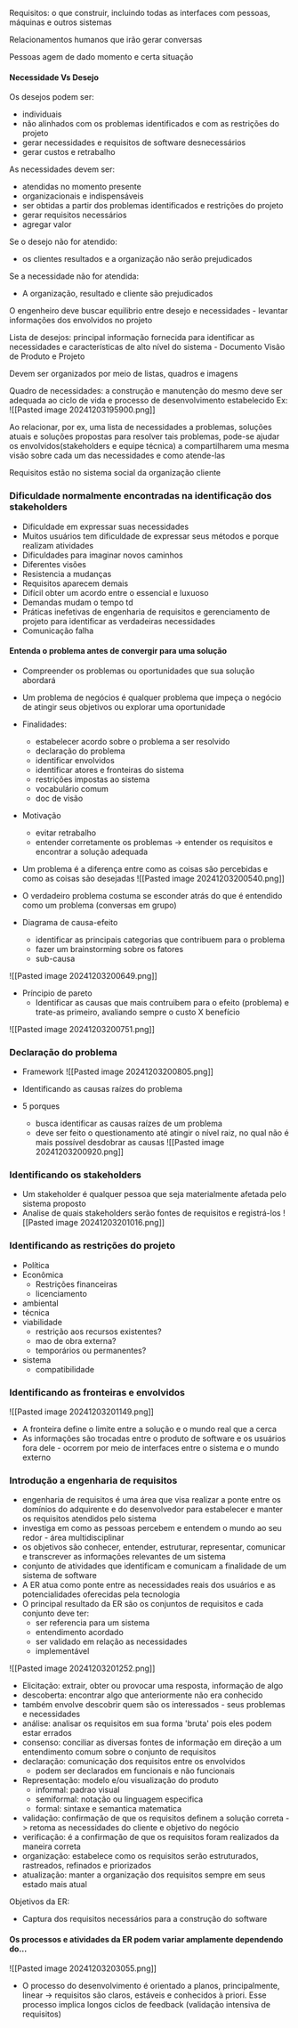 Requisitos: o que construir, incluindo todas as interfaces com pessoas, máquinas e outros sistemas

Relacionamentos humanos que irão gerar conversas

Pessoas agem de dado momento e certa situação

#### Necessidade Vs Desejo

Os desejos podem ser:
- individuais 
- não alinhados com os problemas identificados e com as restrições do projeto
- gerar necessidades e requisitos de software desnecessários
- gerar custos e retrabalho

As necessidades devem ser:
- atendidas no momento presente
- organizacionais e indispensáveis 
- ser obtidas a partir dos problemas identificados e restrições do projeto
- gerar requisitos necessários
- agregar valor

Se o desejo não for atendido:
- os clientes resultados e a organização não serão prejudicados

Se a necessidade não for atendida: 
- A organização, resultado e cliente são prejudicados

O engenheiro deve buscar equilibrio entre desejo e necessidades - levantar informações dos envolvidos no projeto

Lista de desejos: principal informação fornecida para identificar as necessidades e características de alto nível do sistema - Documento Visão de Produto e Projeto

Devem ser organizados por meio de listas, quadros e imagens

Quadro de necessidades: a construção e manutenção do mesmo deve ser adequada ao ciclo de vida e processo de desenvolvimento estabelecido
Ex:
![[Pasted image 20241203195900.png]]

Ao relacionar, por ex, uma lista de necessidades a problemas, soluções atuais e soluções propostas para resolver tais problemas, pode-se ajudar os envolvidos(stakeholders e equipe técnica) a compartilharem uma mesma visão sobre cada um das necessidades e como atende-las

Requisitos estão no sistema social da organização cliente


### Dificuldade normalmente encontradas na identificação dos stakeholders

- Dificuldade em expressar suas necessidades
- Muitos usuários tem dificuldade de expressar seus métodos e porque realizam atividades
- Dificuldades para imaginar novos caminhos 
- Diferentes visões
- Resistencia a mudanças 
- Requisitos aparecem demais
- Difícil obter um acordo entre o essencial e luxuoso
- Demandas mudam o tempo td
- Práticas inefetivas de engenharia de requisitos e gerenciamento de projeto para identificar as verdadeiras necessidades
- Comunicação falha


#### Entenda o problema antes de convergir para uma solução 
- Compreender os problemas ou oportunidades que sua solução abordará
- Um problema de negócios é qualquer problema que impeça o negócio de atingir seus objetivos ou explorar uma oportunidade
- Finalidades:
	- estabelecer acordo sobre o problema a ser resolvido
	- declaração do problema
	- identificar envolvidos
	- identificar atores e fronteiras do sistema
	- restrições impostas ao sistema
	- vocabulário comum
	- doc de visão
- Motivação 
	- evitar retrabalho
	- entender corretamente os problemas -> entender os requisitos e encontrar a solução adequada
- Um problema é a diferença entre como as coisas são percebidas e como as coisas são desejadas
![[Pasted image 20241203200540.png]]

- O verdadeiro problema costuma se esconder atrás do que é entendido como um problema (conversas em grupo)
- Diagrama de causa-efeito
	- identificar as principais categorias que contribuem para o problema
	- fazer um brainstorming sobre os fatores
	- sub-causa

![[Pasted image 20241203200649.png]]

- Príncipio de pareto
	- Identificar as causas que mais contruibem para o efeito (problema) e trate-as primeiro, avaliando sempre o custo X benefício

![[Pasted image 20241203200751.png]]

### Declaração do problema
- Framework
![[Pasted image 20241203200805.png]]

- Identificando as causas raízes do problema
- 5 porques
	- busca identificar as causas raízes de um problema
	- deve ser feito o questionamento até atingir o nível raiz, no qual não é mais possível desdobrar as causas
	![[Pasted image 20241203200920.png]]

### Identificando os stakeholders
- Um stakeholder é qualquer pessoa que seja materialmente afetada pelo sistema proposto
- Analise de quais stakeholders serão fontes de requisitos e registrá-los
![[Pasted image 20241203201016.png]]
### Identificando as restrições do projeto

- Política
- Econômica
	- Restrições financeiras
	- licenciamento
- ambiental
- técnica
- viabilidade
	- restrição aos recursos existentes?
	- mao de obra externa?
	- temporários ou permanentes?
- sistema
	- compatibilidade

### Identificando as fronteiras e envolvidos
![[Pasted image 20241203201149.png]]

- A fronteira define o limite entre a solução e o mundo real que a cerca
- As informações são trocadas entre o produto de software e os usuários fora dele - ocorrem por meio de interfaces entre o sistema e o mundo externo

### Introdução a engenharia de requisitos

- engenharia de requisitos é uma área que visa realizar a ponte entre os domínios do adquirente e do desenvolvedor para estabelecer e manter os requisitos atendidos pelo sistema
- investiga em como as pessoas percebem e entendem o mundo ao seu redor - área multidisciplinar
- os objetivos são conhecer, entender, estruturar, representar, comunicar e transcrever as informações relevantes de um sistema
- conjunto de atividades que identificam e comunicam a finalidade de um sistema de software
- A ER atua como ponte entre as necessidades reais dos usuários e as potencialidades oferecidas pela tecnologia
- O principal resultado da ER são os conjuntos de requisitos e cada conjunto deve ter:
	- ser referencia para um sistema
	- entendimento acordado
	- ser validado em relação as necessidades
	- implementável

![[Pasted image 20241203201252.png]]

- Elicitação: extrair, obter ou provocar uma resposta, informação de algo
- descoberta: encontrar algo que anteriormente não era conhecido
- também envolve descobrir quem são os interessados - seus problemas e necessidades
- análise: analisar os requisitos em sua forma 'bruta' pois eles podem estar errados
- consenso: conciliar as diversas fontes de informação em direção a um entendimento comum sobre o conjunto de requisitos 
- declaração: comunicação dos requisitos entre os envolvidos
	- podem ser declarados em funcionais e não funcionais
- Representação: modelo e/ou visualização do produto
	- informal: padrao visual
	- semiformal: notação ou linguagem especifica
	- formal: sintaxe e semantica matematica
- validação: confirmação de que os requisitos definem a solução correta -> retoma as necessidades do cliente e objetivo do negócio 
- verificação: é a confirmação de que os requisitos foram realizados da maneira correta
- organização: estabelece como os requisitos serão estruturados, rastreados, refinados e priorizados
- atualização: manter a organização dos requisitos sempre em seus estado mais atual

Objetivos da ER:
- Captura dos requisitos necessários para a construção do software

#### Os processos e atividades da ER podem variar amplamente dependendo do...

![[Pasted image 20241203203055.png]]

- O processo do desenvolvimento é orientado a planos, principalmente, linear -> requisitos são claros, estáveis e conhecidos à priori. Esse processo implica longos ciclos de feedback (validação intensiva de requisitos)